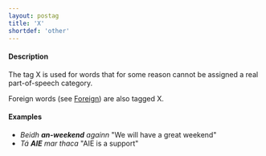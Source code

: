 ```yaml
---
layout: postag
title: 'X'
shortdef: 'other'
---
```


#### Description

The tag X is used for words that for some reason cannot be assigned a real part-of-speech category.

Foreign words (see [Foreign]()) are also tagged X. 


#### Examples 

* _Beidh <b>an-weekend</b> againn_ "We will have a great weekend"
* _Tá <b>AIE</b> mar thaca_ "AIE is a support"
